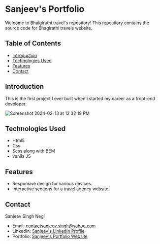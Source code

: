 # Sanjeev's Portfolio

Welcome to Bhaigirathi travel's repository! This repository contains the source code for Bhagirathi travels website.

## Table of Contents

- [Introduction](#introduction)
- [Technologies Used](#technologies-used)
- [Features](#features)
- [Contact](#contact)

## Introduction

This is the first project I ever built when I started my career as a front-end developer.

![Screenshot 2024-02-13 at 12 32 19 PM](https://github.com/Sanjeev232/bhagirathitravels/assets/54616074/87a96c29-2051-4bf4-a623-9a216a58e1a9)


## Technologies Used

- Html5
- Css
- Scss along with BEM
- vanila JS

## Features

- Responsive design for various devices.
- Interactive sections for a travel agency website.

## Contact

Sanjeev Singh Negi

- Email: contactsanjeev.singh@yahoo.com
- LinkedIn: [Sanjeev's LinkedIn Profile](https://www.linkedin.com/in/sanjeev-singh-negi)
- Portfolio: [Sanjeev's Portfolio Website](https://sanjeev232.github.io/my-portfolio/)
